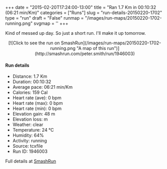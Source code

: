 +++
date = "2015-02-20T17:24:00-13:00"
title = "Ran 1.7 Km in 00:10:32 (06:21 min/Km)"
categories = ["Runs"]
slug = "run-details-20150220-1702"
type = "run"
draft = "False"
runmap = "/images/run-maps/20150220-1702-running.png"
svgmap = '<polyline points="100 13, 100 13, 100 13, 100 13, 100 12, 98 11, 97 10, 96 9, 96 8, 95 7, 94 8, 93 9, 92 10, 90 12, 88 13, 88 14, 86 16, 85 17, 84 18, 83 20, 81 20, 80 21, 79 22, 78 23, 75 26, 75 28, 74 29, 73 30, 71 32, 70 33, 69 34, 68 35, 67 36, 66 37, 64 38, 63 39, 62 40, 61 41, 60 42, 59 42, 58 43, 57 45, 55 46, 53 48, 52 49, 51 50, 50 51, 48 53, 47 54, 46 55, 45 56, 43 57, 41 59, 40 60, 37 61, 36 62, 35 63, 34 64, 33 65, 32 66, 31 67, 29 70, 27 73, 26 74, 26 75, 25 77, 24 78, 24 79, 22 82, 21 84, 20 87, 19 88, 18 88, 16 88, 13 87, 10 86, 9 85, 7 85, 6 84, 4 84, 4 86, 3 87, 3 88, 1 90, 0 92, 0 93">'
+++

Kind of messed up day. So just a short run. I'll make it up tomorrow. 

<!--more-->

<center>
[![Click to see the run on SmashRun](/images/run-maps/20150220-1702-running.png "A map of this run")](http://smashrun.com/peter.smith/run/1946003)
</center>

#### Run details

* Distance: 1.7 Km
* Duration: 00:10:32
* Average pace: 06:21 min/Km
* Calories: 159 Cal
* Heart rate (ave): 0 bpm
* Heart rate (max): 0 bpm
* Heart rate (min): 0 bpm
* Elevation gain: 48 m
* Elevation loss:  m
* Weather: clear
* Temperature: 24 &deg;C
* Humidity: 64%
* Activity: running
* Source: tcxfile
* Run ID: 1946003

Full details at [SmashRun](http://smashrun.com/peter.smith/run/1946003)